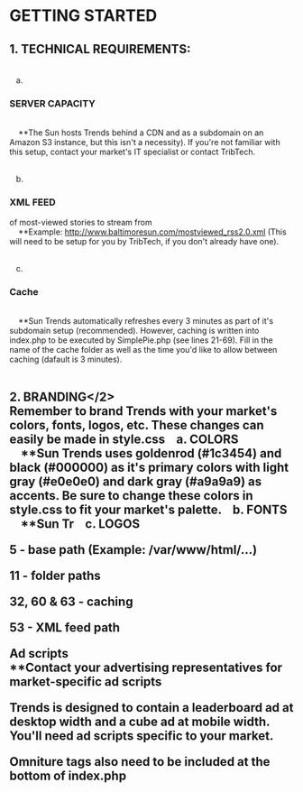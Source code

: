 <strong><h1>GETTING STARTED</h1></strong>

<strong><h2>1. TECHNICAL REQUIREMENTS:</h2></strong><br/>
&nbsp;&nbsp; a.<strong><h3>SERVER CAPACITY</h3></strong> <br/>
&nbsp;&nbsp;&nbsp;&nbsp;**The Sun hosts Trends behind a CDN and as a subdomain on an Amazon S3 instance, but this isn't a necessity). If you're not familiar with this setup, contact your market's IT specialist or contact TribTech.<br/><br/>

&nbsp;&nbsp; b.<strong><h3>XML FEED</h3></strong>of most-viewed stories to stream from  <br/>
&nbsp;&nbsp;&nbsp;&nbsp;**Example: http://www.baltimoresun.com/mostviewed_rss2.0.xml (This will need to be setup for you by TribTech, if you don't already have one).<br/><br/>

&nbsp;&nbsp; c.<strong><h3>Cache</h3></strong> <br/>
&nbsp;&nbsp;&nbsp;&nbsp;**Sun Trends automatically refreshes every 3 minutes as part of it's subdomain setup (recommended). However, caching is written into index.php to be executed by SimplePie.php (see lines 21-69). Fill in the name of the cache folder as well as the time you'd like to allow between caching (dafault is 3 minutes).<br/><br/>


<strong><h2>2. BRANDING</2></strong><br/>
Remember to brand Trends with your market's colors, fonts, logos, etc. These changes can easily be made in style.css
&nbsp;&nbsp; a. COLORS<br/>
&nbsp;&nbsp;&nbsp;&nbsp;**Sun Trends uses goldenrod (#1c3454) and black (#000000) as it's primary colors with light gray (#e0e0e0) and dark gray (#a9a9a9) as accents. Be sure to change these colors in style.css to fit your market's palette.
&nbsp;&nbsp; b. FONTS<br/>
&nbsp;&nbsp;&nbsp;&nbsp;**Sun Tr
&nbsp;&nbsp; c. LOGOS<br/>
  


5 - base path (Example: /var/www/html/...)

11 - folder paths

32, 60 & 63 - caching

53 - XML feed path

 

<strong>Ad scripts</strong> <br/>
**Contact your advertising representatives for market-specific ad scripts 

Trends is designed to contain a leaderboard ad at desktop width and a cube ad at mobile width. You'll need ad scripts specific to your market.

Omniture tags also need to be included at the bottom of index.php
